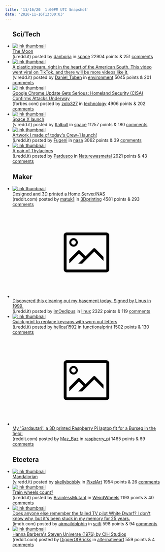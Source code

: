 ```yaml
---
title: '11/16/20  1:00PM UTC Snapshot'
date: '2020-11-16T13:00:03'
---
```

<ul>
<h2>Sci/Tech</h2>

<li><a href='https://i.redd.it/e9093590bhz51.jpg'><img src='https://b.thumbs.redditmedia.com/aCIUyoq0P7wB_sUbIKMpQ7cPAYrhUH3YsQYQIu7NYeg.jpg' alt='link thumbnail'></a><div><div class='linkTitle'><a href='https://i.redd.it/e9093590bhz51.jpg'>The Moon</a></div>(i.redd.it) posted by <a href='https://www.reddit.com/user/danborja'>danborja</a> in <a href='https://www.reddit.com/r/space'>space</a> 22904 points & 251 <a href='https://www.reddit.com/r/space/comments/juuta6/the_moon/'>comments</a></div></li>

<li><a href='https://v.redd.it/gxvw4alc5iz51'><img src='https://a.thumbs.redditmedia.com/5hYSHB-sOclK5iLd4pLF6ZyCnUrT9Tcf-SiohKoDOm8.jpg' alt='link thumbnail'></a><div><div class='linkTitle'><a href='https://v.redd.it/gxvw4alc5iz51'>A plastic stream, right in the heart of the American South. This video went viral on TikTok, and there will be more videos like it.</a></div>(v.redd.it) posted by <a href='https://www.reddit.com/user/Daniel_Toben'>Daniel_Toben</a> in <a href='https://www.reddit.com/r/environment'>environment</a> 5045 points & 201 <a href='https://www.reddit.com/r/environment/comments/juxkun/a_plastic_stream_right_in_the_heart_of_the/'>comments</a></div></li>

<li><a href='https://www.forbes.com/sites/daveywinder/2020/11/15/google-chrome-update-gets-serious-homeland-security-cisa-confirms-attacks-underway/'><img src='https://b.thumbs.redditmedia.com/5Uw1lCF3b0I3w4boFgsoPZ7u75r7TzzYoBkB_MPJVxo.jpg' alt='link thumbnail'></a><div><div class='linkTitle'><a href='https://www.forbes.com/sites/daveywinder/2020/11/15/google-chrome-update-gets-serious-homeland-security-cisa-confirms-attacks-underway/'>Google Chrome Update Gets Serious: Homeland Security (CISA) Confirms Attacks Underway</a></div>(forbes.com) posted by <a href='https://www.reddit.com/user/zolo327'>zolo327</a> in <a href='https://www.reddit.com/r/technology'>technology</a> 4906 points & 202 <a href='https://www.reddit.com/r/technology/comments/jux9wv/google_chrome_update_gets_serious_homeland/'>comments</a></div></li>

<li><a href='https://v.redd.it/zzn7uau2zhz51'><img src='https://a.thumbs.redditmedia.com/yDDwUkizt55E2V5VA-yD7yBFVx0UT9K3gTcuCubvg38.jpg' alt='link thumbnail'></a><div><div class='linkTitle'><a href='https://v.redd.it/zzn7uau2zhz51'>Space X launch</a></div>(v.redd.it) posted by <a href='https://www.reddit.com/user/Italbull'>Italbull</a> in <a href='https://www.reddit.com/r/space'>space</a> 11257 points & 180 <a href='https://www.reddit.com/r/space/comments/jux0uo/space_x_launch/'>comments</a></div></li>

<li><a href='https://i.redd.it/lzcnfwoyvgz51.png'><img src='https://b.thumbs.redditmedia.com/vim12rlZuDjcu87CNLkTAVKG_SAdgyIqRAvcdYUI3Hw.jpg' alt='link thumbnail'></a><div><div class='linkTitle'><a href='https://i.redd.it/lzcnfwoyvgz51.png'>Artwork I made of today's Crew-1 launch!</a></div>(i.redd.it) posted by <a href='https://www.reddit.com/user/Fugeni'>Fugeni</a> in <a href='https://www.reddit.com/r/nasa'>nasa</a> 3062 points & 39 <a href='https://www.reddit.com/r/nasa/comments/jutbpb/artwork_i_made_of_todays_crew1_launch/'>comments</a></div></li>

<li><a href='https://i.redd.it/t3vw5zan6fz51.jpg'><img src='https://b.thumbs.redditmedia.com/RGO2Ic3fDLzjRyDGXQsj_eJlCvX9ltmiMzngjsUCSrk.jpg' alt='link thumbnail'></a><div><div class='linkTitle'><a href='https://i.redd.it/t3vw5zan6fz51.jpg'>A pair of Thylacines</a></div>(i.redd.it) posted by <a href='https://www.reddit.com/user/Pardusco'>Pardusco</a> in <a href='https://www.reddit.com/r/Naturewasmetal'>Naturewasmetal</a> 2921 points & 43 <a href='https://www.reddit.com/r/Naturewasmetal/comments/juna6k/a_pair_of_thylacines/'>comments</a></div></li>

<h2>Maker</h2>

<li><a href='https://www.reddit.com/gallery/juqaqa'><img src='https://b.thumbs.redditmedia.com/UKJTuA_2n2VGZ_LOkbtgMge2mJe5msephXBU9hPCf-o.jpg' alt='link thumbnail'></a><div><div class='linkTitle'><a href='https://www.reddit.com/gallery/juqaqa'>Designed and 3D printed a Home Server/NAS</a></div>(reddit.com) posted by <a href='https://www.reddit.com/user/matuk1'>matuk1</a> in <a href='https://www.reddit.com/r/3Dprinting'>3Dprinting</a> 4581 points & 293 <a href='https://www.reddit.com/r/3Dprinting/comments/juqaqa/designed_and_3d_printed_a_home_servernas/'>comments</a></div></li>

<li><a href='https://i.redd.it/spca7iadwhz51.jpg'><svg version='1.1' viewBox='-34 -14 104 64' preserveAspectRatio='xMidYMid meet' xmlns='http://www.w3.org/2000/svg' xmlns:xlink='http://www.w3.org/1999/xlink'>
    <title>link thumbnail</title>
    <path d='M32,4H4A2,2,0,0,0,2,6V30a2,2,0,0,0,2,2H32a2,2,0,0,0,2-2V6A2,2,0,0,0,32,4ZM4,30V6H32V30Z'></path>
    <path d='M8.92,14a3,3,0,1,0-3-3A3,3,0,0,0,8.92,14Zm0-4.6A1.6,1.6,0,1,1,7.33,11,1.6,1.6,0,0,1,8.92,9.41Z'></path>
    <path d='M22.78,15.37l-5.4,5.4-4-4a1,1,0,0,0-1.41,0L5.92,22.9v2.83l6.79-6.79L16,22.18l-3.75,3.75H15l8.45-8.45L30,24V21.18l-5.81-5.81A1,1,0,0,0,22.78,15.37Z'></path>
    </svg></a><div><div class='linkTitle'><a href='https://i.redd.it/spca7iadwhz51.jpg'>Discovered this cleaning out my basement today. Signed by Linus in 1999.</a></div>(i.redd.it) posted by <a href='https://www.reddit.com/user/imOedipus'>imOedipus</a> in <a href='https://www.reddit.com/r/linux'>linux</a> 2322 points & 119 <a href='https://www.reddit.com/r/linux/comments/juwrjf/discovered_this_cleaning_out_my_basement_today/'>comments</a></div></li>

<li><a href='https://i.redd.it/5kraoushxfz51.jpg'><img src='https://b.thumbs.redditmedia.com/j-aLGGgVR7rNWXVCwADitgOfFqmGQUH54TeEdVm2YvA.jpg' alt='link thumbnail'></a><div><div class='linkTitle'><a href='https://i.redd.it/5kraoushxfz51.jpg'>Quick print to replace keycaps with worn out letters</a></div>(i.redd.it) posted by <a href='https://www.reddit.com/user/hellcat1592'>hellcat1592</a> in <a href='https://www.reddit.com/r/functionalprint'>functionalprint</a> 1502 points & 130 <a href='https://www.reddit.com/r/functionalprint/comments/juptzo/quick_print_to_replace_keycaps_with_worn_out/'>comments</a></div></li>

<li><a href='https://www.reddit.com/gallery/juqtj0'><svg version='1.1' viewBox='-34 -14 104 64' preserveAspectRatio='xMidYMid meet' xmlns='http://www.w3.org/2000/svg' xmlns:xlink='http://www.w3.org/1999/xlink'>
    <title>link thumbnail</title>
    <path d='M32,4H4A2,2,0,0,0,2,6V30a2,2,0,0,0,2,2H32a2,2,0,0,0,2-2V6A2,2,0,0,0,32,4ZM4,30V6H32V30Z'></path>
    <path d='M8.92,14a3,3,0,1,0-3-3A3,3,0,0,0,8.92,14Zm0-4.6A1.6,1.6,0,1,1,7.33,11,1.6,1.6,0,0,1,8.92,9.41Z'></path>
    <path d='M22.78,15.37l-5.4,5.4-4-4a1,1,0,0,0-1.41,0L5.92,22.9v2.83l6.79-6.79L16,22.18l-3.75,3.75H15l8.45-8.45L30,24V21.18l-5.81-5.81A1,1,0,0,0,22.78,15.37Z'></path>
    </svg></a><div><div class='linkTitle'><a href='https://www.reddit.com/gallery/juqtj0'>My 'Sardautari', a 3D printed Raspberry Pi laptop fit for a Burseg in the field!</a></div>(reddit.com) posted by <a href='https://www.reddit.com/user/Maz_Baz'>Maz_Baz</a> in <a href='https://www.reddit.com/r/raspberry_pi'>raspberry_pi</a> 1465 points & 69 <a href='https://www.reddit.com/r/raspberry_pi/comments/juqtj0/my_sardautari_a_3d_printed_raspberry_pi_laptop/'>comments</a></div></li>

<h2>Etcetera</h2>

<li><a href='https://v.redd.it/r3td4xov0gz51'><img src='https://b.thumbs.redditmedia.com/sA-Y20KCBUVFADmoj2nEf0SlQ2zawhuWYxZ7-fRCGak.jpg' alt='link thumbnail'></a><div><div class='linkTitle'><a href='https://v.redd.it/r3td4xov0gz51'>Mandalorian</a></div>(v.redd.it) posted by <a href='https://www.reddit.com/user/skellybobbly'>skellybobbly</a> in <a href='https://www.reddit.com/r/PixelArt'>PixelArt</a> 1954 points & 26 <a href='https://www.reddit.com/r/PixelArt/comments/juq5su/mandalorian/'>comments</a></div></li>

<li><a href='https://i.redd.it/18xwq2od3gz51.jpg'><img src='https://b.thumbs.redditmedia.com/HGOI0FKExsK-tOiVRIUMLbXgJMQi5-rPsJ5Nx5OaWHg.jpg' alt='link thumbnail'></a><div><div class='linkTitle'><a href='https://i.redd.it/18xwq2od3gz51.jpg'>Train wheels count?</a></div>(i.redd.it) posted by <a href='https://www.reddit.com/user/BrainlessMutant'>BrainlessMutant</a> in <a href='https://www.reddit.com/r/WeirdWheels'>WeirdWheels</a> 1193 points & 40 <a href='https://www.reddit.com/r/WeirdWheels/comments/juxaxr/train_wheels_count/'>comments</a></div></li>

<li><a href='https://www.imdb.com/title/tt0114926/?ref_=nv_sr_srsg_3'><img src='https://b.thumbs.redditmedia.com/QXPyiY09xyhVyY3B0MFgw4neS8Tp9HARVWSB4-5B_UA.jpg' alt='link thumbnail'></a><div><div class='linkTitle'><a href='https://www.imdb.com/title/tt0114926/?ref_=nv_sr_srsg_3'>Does anyone else remember the failed TV pilot White Dwarf? I don't know why, but it's been stuck in my memory for 25 years.</a></div>(imdb.com) posted by <a href='https://www.reddit.com/user/airmaildolphin'>airmaildolphin</a> in <a href='https://www.reddit.com/r/scifi'>scifi</a> 598 points & 94 <a href='https://www.reddit.com/r/scifi/comments/jut0ej/does_anyone_else_remember_the_failed_tv_pilot/'>comments</a></div></li>

<li><a href='https://www.reddit.com/gallery/julsim'><img src='https://b.thumbs.redditmedia.com/W5RGWdwudcqj2JEaYdpvyaB2sjcQzJ2yYJhxHnWJhhU.jpg' alt='link thumbnail'></a><div><div class='linkTitle'><a href='https://www.reddit.com/gallery/julsim'>Hanna Barbera's Steven Universe (1976) by CIH Studios</a></div>(reddit.com) posted by <a href='https://www.reddit.com/user/DiggerOfBricks'>DiggerOfBricks</a> in <a href='https://www.reddit.com/r/alternativeart'>alternativeart</a> 559 points & 4 <a href='https://www.reddit.com/r/alternativeart/comments/julsim/hanna_barberas_steven_universe_1976_by_cih_studios/'>comments</a></div></li>

</ul>
